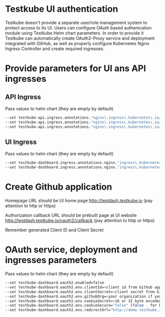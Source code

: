 # Testkube UI authentication

Testkube doesn't provide a separate user/role management system to protect access to its UI.
Users can configure OAuth based authenication module using Testkube Helm chart parameters.
In order to provide it Testkube can automatically create OAuth2-Proxy service and deployment integrated 
with GitHub, as well as properly configure Kubernetes Nginx Ingress Controller and create required 
ingresses.

# Provide parameters for UI ans API ingresses

## API Ingress

Pass values to helm chart (they are empty by default)

```sh
--set testkube-api.ingress.annotations."nginx\.ingress\.kubernetes\.io/auth-url"="http://\$host/oauth2/auth" (pay attention to http or https)
--set testkube-api.ingress.annotations."nginx\.ingress\.kubernetes\.io/auth-signin"="http://\$host/oauth2/start?rd=\$escaped_request_uri" (pay attention to http or https)
--set testkube-api.ingress.annotations."nginx\.ingress\.kubernetes\.io/access-control-allow-origin" = "*"
```

## UI Ingress

Pass values to helm chart (they are empty by default)

```sh
--set testkube-dashboard.ingress.annotations.nginx."ingress\.kubernetes\.io/auth-url"="http://\$host/oauth2/auth" (pay attention to http or https)
--set testkube-dashboard.ingress.annotations.nginx."ingress\.kubernetes\.io/auth-signin"="http://\$host/oauth2/start?rd=\$escaped_request_uri" (pay attention to http or https)
```

# Create Github application

Homepage URL
should be UI home page http://testdash.testkube.io (pay attention to http or https)

Authorization callback URL
should be prebuilt page at UI website http://testdash.testkube.io/oauth2/callback (pay attention to http or https)

Remember generated Client ID and Client Secret

# OAuth service, deployment and ingresses parameters

Pass values to helm chart (they are empty by default)

```sh
--set testkube-dashboard.oauth2.enabled=false
--set testkube-dashboard.oauth2.env.clientId=<client id from Github app>
--set testkube-dashboard.oauth2.env.clientSecret=<client secret from Github app>
--set testkube-dashboard.oauth2.env.githubOrg=<your organization if you need it to provide access only to members of your organization>
--set testkube-dashboard.oauth2.env.cookieSecret=<16 or 32 byte encoded base 64>
--set testkube-dashboard.oauth2.env.cookieSecure="false" (false - for http connection, true - for https connections, can be skipped for https)
--set testkube-dashboard.oauth2.env.redirectUrl="http://demo.testkube.io/oauth2/callback" (pay attention to http or https, can be skipped for https)
```
